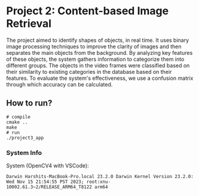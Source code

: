 # Project 2: Content-based Image Retrieval

The project aimed to identify shapes of objects, in real time. It uses binary image processing techniques to improve the clarity of images and then separates the main objects from the background. By analyzing key features of these objects, the system gathers information to categorize them into different groups. The objects in the video frames were classified based on their similarity to existing categories in the database based on their features. To evaluate the system's effectiveness, we use a confusion matrix through which accuracy can be calculated.

## How to run?

```
# compile
cmake ..
make
# run
./project3_app
```

### System Info

System (OpenCV4 with VSCode): 
```
Darwin Harshits-MacBook-Pro.local 23.2.0 Darwin Kernel Version 23.2.0: Wed Nov 15 21:54:55 PST 2023; root:xnu-10002.61.3~2/RELEASE_ARM64_T8122 arm64
```